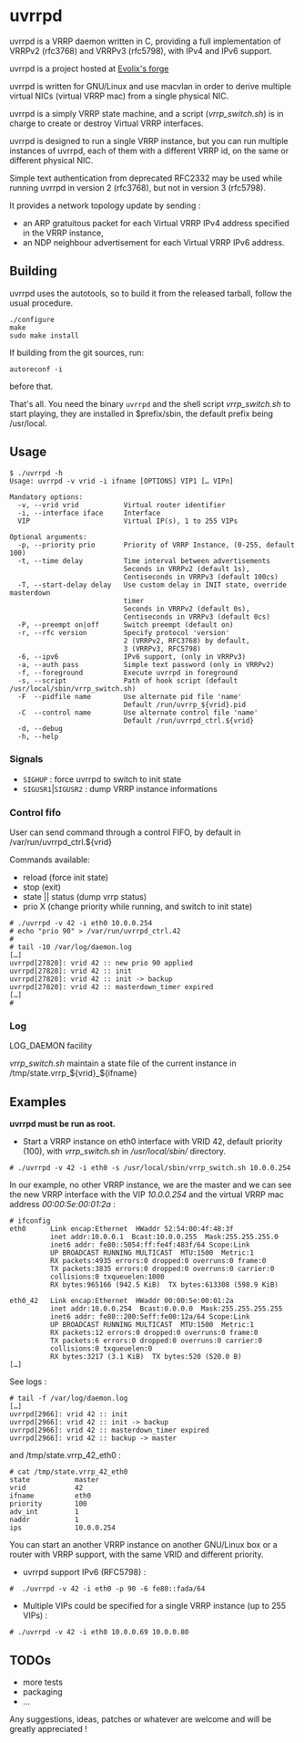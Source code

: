 # uvrrpd

uvrrpd is a VRRP daemon written in C, providing a full implementation of
VRRPv2 (rfc3768) and VRRPv3 (rfc5798), with IPv4 and IPv6 support.

uvrrpd is a project hosted at [Evolix's forge](https://forge.evolix.org/projects/uvrrpd)

uvrrpd is written for GNU/Linux and use macvlan in order to derive multiple
virtual NICs (virtual VRRP mac) from a single physical NIC.

uvrrpd is a simply VRRP state machine, and a script (*vrrp_switch.sh*) is in
charge to create or destroy Virtual VRRP interfaces.

uvrrpd is designed to run a single VRRP instance, but you can run multiple
instances of uvrrpd, each of them with a different VRRP id, on the same or
different physical NIC.

Simple text authentication from deprecated RFC2332 may be used while running
uvrrpd in version 2 (rfc3768), but not in version 3 (rfc5798).

It provides a network topology update by sending :
- an ARP gratuitous packet for each Virtual VRRP IPv4 address specified in the
  VRRP instance,
- an NDP neighbour advertisement for each Virtual VRRP IPv6 address.

## Building

uvrrpd uses the autotools, so to build it from the released tarball, follow the
usual procedure.

```
./configure
make
sudo make install
```

If building from the git sources, run:
```
autoreconf -i
```
before that.

That's all. You need the binary `uvrrpd` and the shell script *vrrp_switch.sh*
to start playing, they are installed in $prefix/sbin, the default prefix being
/usr/local.

## Usage

```
$ ./uvrrpd -h
Usage: uvrrpd -v vrid -i ifname [OPTIONS] VIP1 [… VIPn]

Mandatory options:
  -v, --vrid vrid           Virtual router identifier
  -i, --interface iface     Interface
  VIP                       Virtual IP(s), 1 to 255 VIPs

Optional arguments:
  -p, --priority prio       Priority of VRRP Instance, (0-255, default 100)
  -t, --time delay          Time interval between advertisements
                            Seconds in VRRPv2 (default 1s),
                            Centiseconds in VRRPv3 (default 100cs)
  -T, --start-delay delay   Use custom delay in INIT state, override masterdown
                            timer
                            Seconds in VRRPv2 (default 0s),
                            Centiseconds in VRRPv3 (default 0cs)
  -P, --preempt on|off      Switch preempt (default on)
  -r, --rfc version         Specify protocol 'version'
                            2 (VRRPv2, RFC3768) by default,
                            3 (VRRPv3, RFC5798)
  -6, --ipv6                IPv6 support, (only in VRRPv3)
  -a, --auth pass           Simple text password (only in VRRPv2)
  -f, --foreground          Execute uvrrpd in foreground
  -s, --script              Path of hook script (default /usr/local/sbin/vrrp_switch.sh)
  -F  --pidfile name        Use alternate pid file 'name'
                            Default /run/uvrrp_${vrid}.pid
  -C  --control name        Use alternate control file 'name'
                            Default /run/uvrrpd_ctrl.${vrid}
  -d, --debug
  -h, --help
```

### Signals

* `SIGHUP` : force uvrrpd to switch to init state
* `SIGUSR1`|`SIGUSR2` : dump VRRP instance informations

### Control fifo

User can send command through a control FIFO, by default in /var/run/uvrrpd_ctrl.${vrid}

Commands available:
* reload (force init state)
* stop (exit)
* state || status (dump vrrp status)
* prio X (change priority while running, and switch to init state)

```
# ./uvrrpd -v 42 -i eth0 10.0.0.254
# echo "prio 90" > /var/run/uvrrpd_ctrl.42
#
# tail -10 /var/log/daemon.log
[…]
uvrrpd[27820]: vrid 42 :: new prio 90 applied                 
uvrrpd[27820]: vrid 42 :: init                                
uvrrpd[27820]: vrid 42 :: init -> backup                      
uvrrpd[27820]: vrid 42 :: masterdown_timer expired            
[…]
#
```

### Log

LOG_DAEMON facility

*vrrp_switch.sh* maintain a state file of the current instance in /tmp/state.vrrp_${vrid}_${ifname}

## Examples

**uvrrpd must be run as root.**

* Start a VRRP instance on eth0 interface with VRID 42, default priority (100), 
with *vrrp_switch.sh* in */usr/local/sbin/* directory.

```
# ./uvrrpd -v 42 -i eth0 -s /usr/local/sbin/vrrp_switch.sh 10.0.0.254
```

In our example, no other VRRP instance, we are the master and we can see the
new VRRP interface with the VIP *10.0.0.254* and the virtual VRRP mac address
*00:00:5e:00:01:2a* :

```
# ifconfig
eth0      Link encap:Ethernet  HWaddr 52:54:00:4f:48:3f  
          inet addr:10.0.0.1  Bcast:10.0.0.255  Mask:255.255.255.0
          inet6 addr: fe80::5054:ff:fe4f:483f/64 Scope:Link
          UP BROADCAST RUNNING MULTICAST  MTU:1500  Metric:1
          RX packets:4935 errors:0 dropped:0 overruns:0 frame:0
          TX packets:3835 errors:0 dropped:0 overruns:0 carrier:0
          collisions:0 txqueuelen:1000 
          RX bytes:965166 (942.5 KiB)  TX bytes:613308 (598.9 KiB)

eth0_42   Link encap:Ethernet  HWaddr 00:00:5e:00:01:2a  
          inet addr:10.0.0.254  Bcast:0.0.0.0  Mask:255.255.255.255
          inet6 addr: fe80::200:5eff:fe00:12a/64 Scope:Link
          UP BROADCAST RUNNING MULTICAST  MTU:1500  Metric:1
          RX packets:12 errors:0 dropped:0 overruns:0 frame:0
          TX packets:6 errors:0 dropped:0 overruns:0 carrier:0
          collisions:0 txqueuelen:0 
          RX bytes:3217 (3.1 KiB)  TX bytes:520 (520.0 B)
[…]
```

See logs :

```
# tail -f /var/log/daemon.log
[…]
uvrrpd[2966]: vrid 42 :: init
uvrrpd[2966]: vrid 42 :: init -> backup
uvrrpd[2966]: vrid 42 :: masterdown_timer expired
uvrrpd[2966]: vrid 42 :: backup -> master
```

and /tmp/state.vrrp_42_eth0 : 

```
# cat /tmp/state.vrrp_42_eth0 
state           master
vrid            42
ifname          eth0
priority        100
adv_int         1
naddr           1
ips             10.0.0.254
```

You can start an another VRRP instance on another GNU/Linux box or a router with VRRP support, with the same VRID and different priority.

* uvrrpd support IPv6 (RFC5798) :

```
#  ./uvrrpd -v 42 -i eth0 -p 90 -6 fe80::fada/64
```

* Multiple VIPs could be specified for a single VRRP instance (up to 255 VIPs) :

```
# ./uvrrpd -v 42 -i eth0 10.0.0.69 10.0.0.80
```

## TODOs

* more tests
* packaging
* ...

Any suggestions, ideas, patches or whatever are welcome and will be greatly
appreciated !
